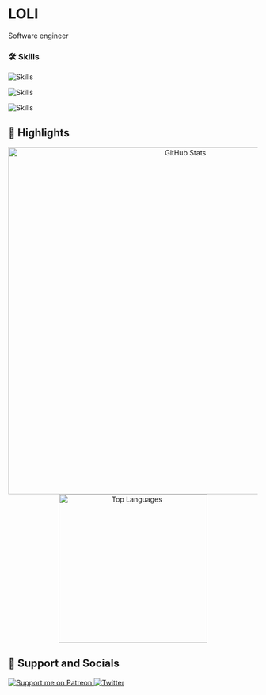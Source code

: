 # LOLI
Software engineer 

### 🛠️ Skills
![Skills](https://skillicons.dev/icons?i=linux,nodejs,unity,blender,docker,git,aws,elasticsearch,postgresql,mongodb,mysql,redis,kafka,rabbitmq,nginx)

![Skills](https://skillicons.dev/icons?i=golang,cs,js,ts,php,html,css,bash)

![Skills](https://skillicons.dev/icons?i=react,electron,nest,symfony,laravel)

## 🌟 Highlights

<p align="center">
  <img src="https://github-readme-stats.vercel.app/api?username=LoliE1ON&show_icons=true&theme=dark&hide_title=true&include_all_commits=true&count_private=true" alt="GitHub Stats" width="700" align="center"/>
  <img src="https://github-readme-stats.vercel.app/api/top-langs/?username=LoliE1ON&layout=compact&theme=dark&langs_count=100" alt="Top Languages" width="300" align="center"/>
</p>

## 💖 Support and Socials

<a href="https://patreon.com/e1on">
  <img src="https://img.shields.io/endpoint.svg?url=https%3A%2F%2Fshieldsio-patreon.vercel.app%2Fapi%3Fusername%3De1on%26type%3Dpatrons&style=for-the-badge" alt="Support me on Patreon" />
</a>
<a href="https://twitter.com/loli_e1on">
  <img src="https://img.shields.io/badge/Twitter-1DA1F2?style=for-the-badge&logo=twitter&logoColor=white" alt="Twitter" />
</a>

